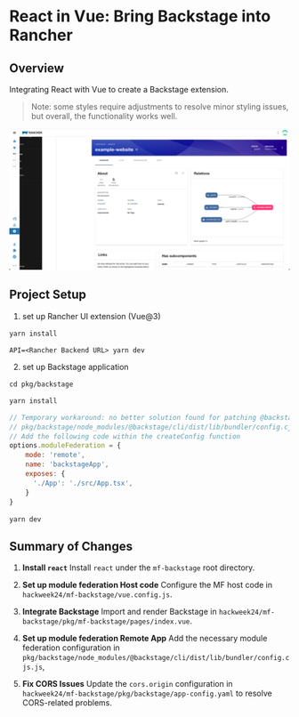 # React in Vue: Bring Backstage into Rancher

## Overview

Integrating React with Vue to create a Backstage extension.<br>
> Note: some styles require adjustments to resolve minor styling issues, but overall, the functionality works well.

![Result](./public/backstage-in-rancher.png "Backstage in Rancher")

## Project Setup

1. set up Rancher UI extension (Vue@3)
```
yarn install
```
```
API=<Rancher Backend URL> yarn dev
```

2. set up Backstage application
```
cd pkg/backstage
```
```
yarn install
```
``` js
// Temporary workaround: no better solution found for patching @backstage-cli packages
// pkg/backstage/node_modules/@backstage/cli/dist/lib/bundler/config.cjs.js
// Add the following code within the createConfig function
options.moduleFederation = {
    mode: 'remote',
    name: 'backstageApp',
    exposes: {
      './App': './src/App.tsx',
    }
}
```
```
yarn dev
```

## Summary of Changes

1. **Install `react`**
   Install `react` under the `mf-backstage` root directory.

2. **Set up module federation Host code**
   Configure the MF host code in `hackweek24/mf-backstage/vue.config.js`.

3. **Integrate Backstage**
   Import and render Backstage in `hackweek24/mf-backstage/pkg/mf-backstage/pages/index.vue`.

4. **Set up module federation Remote App**
   Add the necessary module federation configuration in
   `pkg/backstage/node_modules/@backstage/cli/dist/lib/bundler/config.cjs.js`,

5. **Fix CORS Issues**
   Update the `cors.origin` configuration in
   `hackweek24/mf-backstage/pkg/backstage/app-config.yaml` to resolve CORS-related problems.
